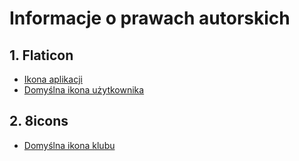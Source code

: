 # Informacje o prawach autorskich

## 1. Flaticon
 - [Ikona aplikacji](https://www.vecteezy.com/vector-art/550584-soccer-ball-vector-icon)
 - [Domyślna ikona użytkownika](https://www.flaticon.com/free-icons/user)

## 2. 8icons
 - [Domyślna ikona klubu](https://icons8.com)
